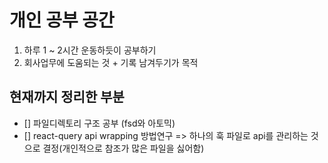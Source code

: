 # 개인 공부 공간

1. 하루 1 ~ 2시간 운동하듯이 공부하기
2. 회사업무에 도움되는 것 + 기록 남겨두기가 목적


## 현재까지 정리한 부분
- [] 파일디렉토리 구조 공부 (fsd와 아토믹)
- [] react-query api wrapping 방법연구 => 하나의 훅 파일로 api를 관리하는 것으로 결정(개인적으로 참조가 많은 파일을 싫어함) 
